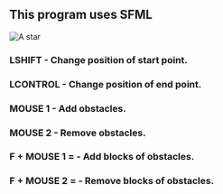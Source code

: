 ## This program uses SFML

![A star](https://user-images.githubusercontent.com/79863003/156578195-f0feea9e-bbc7-4289-ae79-b85bdf3d7821.gif)

### LSHIFT - Change position of start point.
### LCONTROL - Change position of end point.
### MOUSE 1 - Add obstacles.
### MOUSE 2 - Remove obstacles.
### F + MOUSE 1 =  - Add blocks of obstacles.
### F + MOUSE 2 =  - Remove blocks of obstacles.



